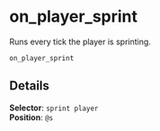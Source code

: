 # on_player_sprint

Runs every tick the player is sprinting.

```fix
on_player_sprint
```


## Details

**Selector**: `sprint player`<br>
**Position**: `@s`
